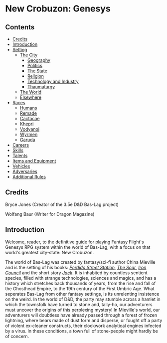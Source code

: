 # New Crobuzon: Genesys
## Contents

<!-- toc -->

- [Credits](#credits)
- [Introduction](#introduction)
- [Setting](#setting)
  * [The City](#the-city)
    + [Geography](#geography)
    + [Politics](#politics)
    + [The State](#the-state)
    + [Religion](#religion)
    + [Technology and Industry](#technology-and-industry)
    + [Thaumaturgy](#thaumaturgy)
  * [The World](#the-world)
  * [Elsewhere](#elsewhere)
- [Races](#races)
  * [Humans](#humans)
  * [Remade](#remade)
  * [Cactacae](#cactacae)
  * [Khepri](#khepri)
  * [Vodyanoi](#vodyanoi)
  * [Wyrmen](#wyrmen)
  * [Garuda](#remade)
- [Careers](#Careers)
- [Skills](#skills)
- [Talents](#talents)
- [Items and Equipment](#items-and-equipment)
- [Vehicles](#vehicles)
- [Adversaries](#adversaries)
- [Additional Rules](#additional-rules)

<!-- tocstop -->

## Credits

Bryce Jones (Creator of the 3.5e D&D Bas-Lag project)

Wolfang Baur (Writer for Dragon Magazine)



## Introduction

Welcome, reader, to the definitive guide for playing Fantasy Flight's Genesys RPG system within the world of Bas-Lag, with a focus on that world's greatest city-state: New Crobuzon.

The world of Bas-Lag was created by fantasy/sci-fi author China Mieville and is the setting of his books: [*Perdido Street Station*](https://en.wikipedia.org/wiki/Perdido_Street_Station), [*The Scar*](https://en.wikipedia.org/wiki/The_Scar_(novel)), [*Iron Council*](https://en.wikipedia.org/wiki/Iron_Council) and the short story [*Jack*](https://en.wikipedia.org/wiki/Looking_for_Jake). It is inhabited by countless sentient species, filled with strange technologies, sciences and magics, and has a history which stretches back thousands of years, from the rise and fall of the Ghosthead Empire, to the 19th century of the First Umbric Age. What seperates Bas-Lag from other fantasy settings, is its unrelenting insistence on the weird. In the world of D&D, the party may stumble across a hamlet in which the townsfolk have turned to stone and, tally-ho, our adventurers must uncover the origins of this perplexing mystery! In Mieville's world, our adventurers will doubtless have already passed through a forest of frozen lightning, where bears made of dust form and disperse, or fought off a party of violent ex-cleaner constructs, their clockwork analytical engines infected by a virus. In these conditions, a town full of stone-people might hardly be of concern. 
